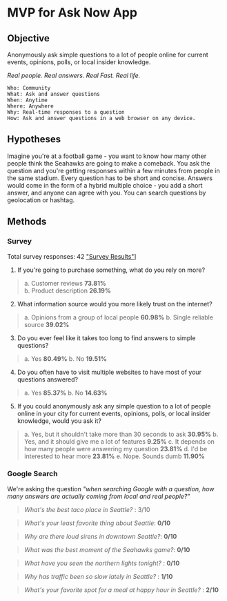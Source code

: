 # MVP for Ask Now App

## Objective
Anonymously ask simple questions to a lot of people online for current events, opinions, polls, or local insider knowledge.

*Real people. Real answers. Real Fast. Real life.*

```
Who: Community
What: Ask and answer questions
When: Anytime
Where: Anywhere
Why: Real-time responses to a question
How: Ask and answer questions in a web browser on any device.
```

## Hypotheses  

Imagine you're at a football game - you want to know how many other people think the Seahawks are going to make a comeback. You ask the question and you're getting responses within a few minutes from people in the same stadium. Every question has to be short and concise. Answers would come in the form of a hybrid multiple choice - you add a short answer, and anyone can agree with you. You can search questions by geolocation or hashtag.

## Methods

### Survey
Total survey responses: 42
["Survey Results"](https://www.surveymonkey.com/results/SM-YXJDGDLV/)]

1. If you're going to purchase something, what do you rely on more?
  >a. Customer reviews **73.81%**  
  >b. Product description **26.19%**

2. What information source would you more likely trust on the internet?
  >a. Opinions from a group of local people **60.98%**
  >b. Single reliable source **39.02%**

3. Do you ever feel like it takes too long to find answers to simple questions?
  >a. Yes **80.49%**
  >b. No **19.51%**

4. Do you often have to visit multiple websites to have most of your questions answered?
  >a. Yes **85.37%**
  >b. No **14.63%**

5. If you could anonymously ask any simple question to a lot of people online in your city for current events, opinions, polls, or local insider knowledge, would you ask it?
  >a. Yes, but it shouldn't take more than 30 seconds to ask **30.95%**
  >b. Yes, and it should give me a lot of features **9.25%**
  >c. It depends on how many people were answering my question **23.81%**
  >d. I'd be interested to hear more **23.81%**
  >e. Nope. Sounds dumb **11.90%**


### Google Search

We're asking the question *"when searching Google with a question, how many answers are actually coming from local and real people?"*

>*What's the best taco place in Seattle?* : 3/10

>*What's your least favorite thing about Seattle*: **0/10**

>*Why are there loud sirens in downtown Seattle?*: **0/10**

>*What was the best moment of the Seahawks game?*: **0/10**

>*What have you seen the northern lights tonight?* : **0/10**

>*Why has traffic been so slow lately in Seattle?* : **1/10**

>*What's your favorite spot for a meal at happy hour in Seattle?* : **2/10**
